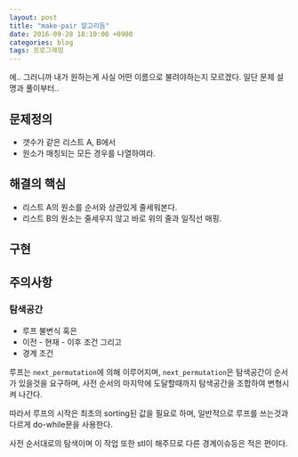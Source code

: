 ```yaml
---
layout: post
title: "make-pair 알고리듬"
date: 2016-09-28 18:10:00 +0900
categories: blog
tags: 프로그래밍
---
```


에.. 그러니까 내가 원하는게 사실 어떤 이름으로 불려야하는지 모르겠다. 일단 문제 설명과 풀이부터..

문제정의
-------

 * 갯수가 같은 리스트 A, B에서
 * 원소가 매칭되는 모든 경우를 나열하여라.

해결의 핵심
---------
 * 리스트 A의 원소를 순서와 상관있게 줄세워본다.
 * 리스트 B의 원소는 줄세우지 않고 바로 위의 줄과 일직선 매핑.

구현
----


<!--

```cpp

static void makePair(vector<int>& part1, vector<char>& part2) {
    // 0. check parts
    if (part1.size() != part2.size()) {
        cout << "no same count" << endl;
        return;
    }

    // 1. build permutation of part1
    int cnt = (int)part1.size();
    int num = 0;
    sort(part1.begin(), part1.end());
    do {
        cout <<  ++num << "th pairs" << endl;
        for (int i = 0; i < cnt; ++i) {
            // 2. make pair from part2
            cout << "  " << part1[i] << " - " << part2[i] << endl;
        }
    } while(next_permutation(part1.begin(), part1.end()));
}

```

-->


<script src="https://gist.github.com/poksion/333ca7a8ab185586d8c34d0c84a88550.js"></script>

주의사항
------

### 탐색공간

 * 루프 불변식 혹은
 * 이전 - 현재 - 이후 조건 그리고
 * 경계 조건

루프는 ``next_permutation``에 의해 이루어지며, ``next_permutation``은 탐색공간이 순서가 있을것을 요구하며, 사전 순서의 마지막에 도달할때까지 탐색공간을 조합하여 변형시켜 나간다.

따라서 루프의 시작은 최초의 sorting된 값을 필요로 하며, 일반적으로 루프를 쓰는것과 다르게 do-while문을 사용한다.

사전 순서대로의 탐색이며 이 작업 또한 stl이 해주므로 다른 경계이슈등은 적은 편이다.

